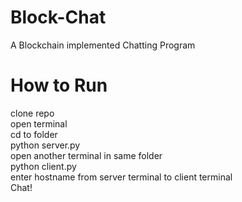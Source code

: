 # Block-Chat

A Blockchain implemented Chatting Program

# How to Run
clone repo <br>
open terminal <br>
cd to folder <br>
python server.py <br>
open another terminal in same folder <br>
python client.py <br>
enter hostname from server terminal to client terminal <br>
Chat! <br>